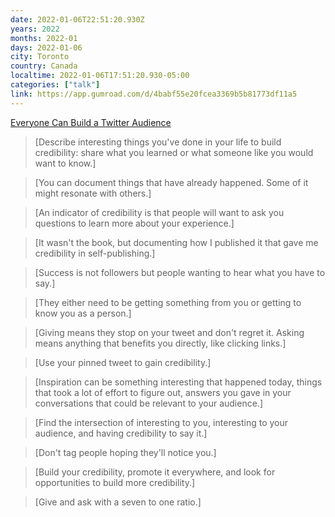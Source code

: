```yaml
---
date: 2022-01-06T22:51:20.930Z
years: 2022
months: 2022-01
days: 2022-01-06
city: Toronto
country: Canada
localtime: 2022-01-06T17:51:20.930-05:00
categories: ["talk"]
link: https://app.gumroad.com/d/4babf55e20fcea3369b5b81773df11a5
---
```

[Everyone Can Build a Twitter Audience](https://app.gumroad.com/d/4babf55e20fcea3369b5b81773df11a5)

> [Describe interesting things you've done in your life to build credibility: share what you learned or what someone like you would want to know.]

> [You can document things that have already happened. Some of it might resonate with others.]

> [An indicator of credibility is that people will want to ask you questions to learn more about your experience.]

> [It wasn't the book, but documenting how I published it that gave me credibility in self-publishing.]

> [Success is not followers but people wanting to hear what you have to say.]

> [They either need to be getting something from you or getting to know you as a person.]

> [Giving means they stop on your tweet and don't regret it. Asking means anything that benefits you directly, like clicking links.]

> [Use your pinned tweet to gain credibility.]

> [Inspiration can be something interesting that happened today, things that took a lot of effort to figure out, answers you gave in your conversations that could be relevant to your audience.]

> [Find the intersection of interesting to you, interesting to your audience, and having credibility to say it.]

> [Don't tag people hoping they'll notice you.]

> [Build your credibility, promote it everywhere, and look for opportunities to build more credibility.]

> [Give and ask with a seven to one ratio.]
